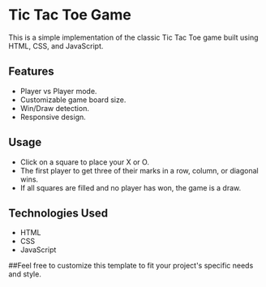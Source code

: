 # Tic Tac Toe Game

This is a simple implementation of the classic Tic Tac Toe game built using HTML, CSS, and JavaScript.


## Features

- Player vs Player mode.
- Customizable game board size.
- Win/Draw detection.
- Responsive design.

## Usage
- Click on a square to place your X or O.
- The first player to get three of their marks in a row, column, or diagonal wins.
- If all squares are filled and no player has won, the game is a draw.

## Technologies Used

- HTML
- CSS
- JavaScript

##Feel free to customize this template to fit your project's specific needs and style.
